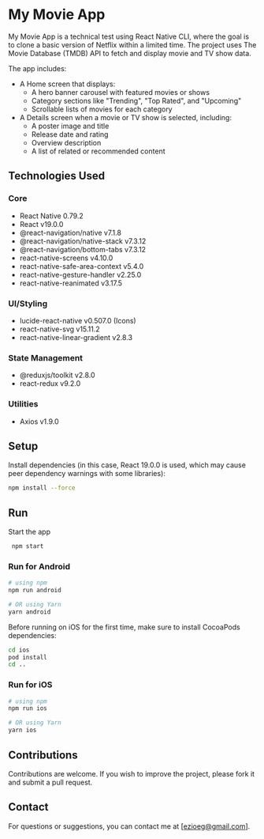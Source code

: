 # My Movie App
My Movie App is a technical test using React Native CLI, where the goal is to clone a basic version of Netflix within a limited time. The project uses The Movie Database (TMDB) API to fetch and display movie and TV show data.

The app includes:

- A Home screen that displays:
  - A hero banner carousel with featured movies or shows
  - Category sections like "Trending", "Top Rated", and "Upcoming"
  - Scrollable lists of movies for each category
- A Details screen when a movie or TV show is selected, including:
  - A poster image and title
  - Release date and rating
  - Overview description
  - A list of related or recommended content

## Technologies Used
### Core
- React Native 0.79.2
- React v19.0.0
- @react-navigation/native v7.1.8
- @react-navigation/native-stack v7.3.12
- @react-navigation/bottom-tabs v7.3.12
- react-native-screens v4.10.0
- react-native-safe-area-context v5.4.0
- react-native-gesture-handler v2.25.0
- react-native-reanimated v3.17.5

### UI/Styling
- lucide-react-native v0.507.0 (Icons)
- react-native-svg v15.11.2
- react-native-linear-gradient v2.8.3

### State Management
- @reduxjs/toolkit v2.8.0
- react-redux v9.2.0

### Utilities
- Axios v1.9.0

## Setup
Install dependencies (in this case, React 19.0.0 is used, which may cause peer dependency warnings with some libraries):
```bash
npm install --force
   ```
   
## Run
Start the app

   ```bash
    npm start
   ```

### Run for Android
```bash
# using npm
npm run android

# OR using Yarn
yarn android
```

Before running on iOS for the first time, make sure to install CocoaPods dependencies:
```bash
cd ios
pod install
cd ..
```

### Run for iOS
```bash
# using npm
npm run ios

# OR using Yarn
yarn ios
```
   
## Contributions
Contributions are welcome. If you wish to improve the project, please fork it and submit a pull request.

## Contact
For questions or suggestions, you can contact me at [ezioeg@gmail.com].
